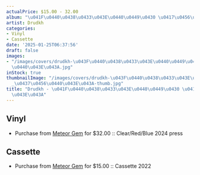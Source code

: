 ```yaml
---
actualPrice: $15.00 - 32.00
album: "\u041F\u0440\u0438\u0433\u043E\u0440\u0449\u0430 \u0417\u0456\u0440\u043E\u043A"
artist: Drudkh
categories:
- Vinyl
- Cassette
date: '2025-01-25T06:37:56'
draft: false
images:
- "/images/covers/drudkh-\u043F\u0440\u0438\u0433\u043E\u0440\u0449\u0430_\u0437\u0456\
  \u0440\u043E\u043A.jpg"
inStock: true
thumbnailImage: "/images/covers/drudkh-\u043F\u0440\u0438\u0433\u043E\u0440\u0449\u0430\
  _\u0437\u0456\u0440\u043E\u043A-thumb.jpg"
title: "Drudkh - \u041F\u0440\u0438\u0433\u043E\u0440\u0449\u0430 \u0417\u0456\u0440\
  \u043E\u043A"
---
```


## Vinyl
* Purchase from [Meteor Gem](https://meteor-gem.com/products/drudkh-пригорща-зірок-handful-of-stars-lp) for $32.00 :: Clear/Red/Blue 2024 press
## Cassette
* Purchase from [Meteor Gem](https://meteor-gem.com/products/drudkh-пригорща-зірок-handful-of-stars-cassette) for $15.00 :: Cassette 2022
